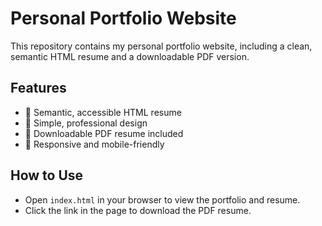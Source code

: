 # Personal Portfolio Website

This repository contains my personal portfolio website, including a clean, semantic HTML resume and a downloadable PDF version.

## Features

- 📄 Semantic, accessible HTML resume  
- 💼 Simple, professional design  
- 🔗 Downloadable PDF resume included  
- 📱 Responsive and mobile-friendly

## How to Use

- Open `index.html` in your browser to view the portfolio and resume.  
- Click the link in the page to download the PDF resume.

